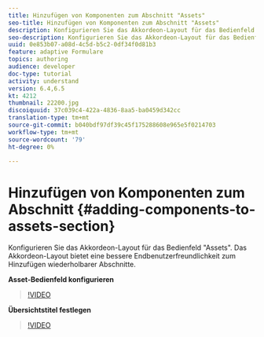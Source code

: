 ```yaml
---
title: Hinzufügen von Komponenten zum Abschnitt "Assets"
seo-title: Hinzufügen von Komponenten zum Abschnitt "Assets"
description: Konfigurieren Sie das Akkordeon-Layout für das Bedienfeld "Assets". Das Akkordeon-Layout bietet eine bessere Endbenutzerfreundlichkeit zum Hinzufügen wiederholbarer Abschnitte.
seo-description: Konfigurieren Sie das Akkordeon-Layout für das Bedienfeld "Assets". Das Akkordeon-Layout bietet eine bessere Endbenutzerfreundlichkeit zum Hinzufügen wiederholbarer Abschnitte.
uuid: 0e853b07-a08d-4c5d-b5c2-0df34f0d81b3
feature: adaptive Formulare
topics: authoring
audience: developer
doc-type: tutorial
activity: understand
version: 6.4,6.5
kt: 4212
thumbnail: 22200.jpg
discoiquuid: 37c039c4-422a-4836-8aa5-ba0459d342cc
translation-type: tm+mt
source-git-commit: b040bdf97df39c45f175288608e965e5f0214703
workflow-type: tm+mt
source-wordcount: '79'
ht-degree: 0%

---
```



# Hinzufügen von Komponenten zum Abschnitt {#adding-components-to-assets-section}

Konfigurieren Sie das Akkordeon-Layout für das Bedienfeld &quot;Assets&quot;. Das Akkordeon-Layout bietet eine bessere Endbenutzerfreundlichkeit zum Hinzufügen wiederholbarer Abschnitte.

**Asset-Bedienfeld konfigurieren**

>[!VIDEO](https://video.tv.adobe.com/v/22200?quality=9&learn=on)

**Übersichtstitel festlegen**
>[!VIDEO](https://video.tv.adobe.com/v/28387)



